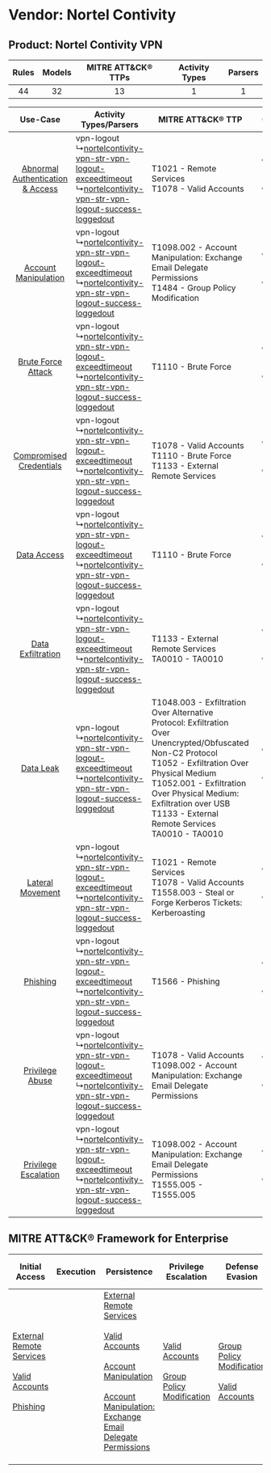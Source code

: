 Vendor: Nortel Contivity
========================
Product: Nortel Contivity VPN
-----------------------------
| Rules | Models | MITRE ATT&CK® TTPs | Activity Types | Parsers |
|:-----:|:------:|:------------------:|:--------------:|:-------:|
|  44   |   32   |         13         |       1        |    1    |

|    Use-Case    | Activity Types/Parsers    | MITRE ATT&CK® TTP    | Content    |
|:----:| ---- | ---- | ---- |
| [Abnormal Authentication & Access](../../../UseCases/uc_abnormal_authentication_&_access.md) |  vpn-logout<br> ↳[nortelcontivity-vpn-str-vpn-logout-exceedtimeout](Ps/pC_nortelcontivityvpnstrvpnlogoutexceedtimeout.md)<br> ↳[nortelcontivity-vpn-str-vpn-logout-success-loggedout](Ps/pC_nortelcontivityvpnstrvpnlogoutsuccessloggedout.md)<br> | T1021 - Remote Services<br>T1078 - Valid Accounts<br>    | [<ul><li>13 Rules</li></ul><ul><li>2 Models</li></ul>](RM/r_m_nortel_contivity_nortel_contivity_vpn_Abnormal_Authentication_&_Access.md) |
|    [Account Manipulation](../../../UseCases/uc_account_manipulation.md)    |  vpn-logout<br> ↳[nortelcontivity-vpn-str-vpn-logout-exceedtimeout](Ps/pC_nortelcontivityvpnstrvpnlogoutexceedtimeout.md)<br> ↳[nortelcontivity-vpn-str-vpn-logout-success-loggedout](Ps/pC_nortelcontivityvpnstrvpnlogoutsuccessloggedout.md)<br> | T1098.002 - Account Manipulation: Exchange Email Delegate Permissions<br>T1484 - Group Policy Modification<br>    | [<ul><li>7 Rules</li></ul><ul><li>7 Models</li></ul>](RM/r_m_nortel_contivity_nortel_contivity_vpn_Account_Manipulation.md)    |
|    [Brute Force Attack](../../../UseCases/uc_brute_force_attack.md)    |  vpn-logout<br> ↳[nortelcontivity-vpn-str-vpn-logout-exceedtimeout](Ps/pC_nortelcontivityvpnstrvpnlogoutexceedtimeout.md)<br> ↳[nortelcontivity-vpn-str-vpn-logout-success-loggedout](Ps/pC_nortelcontivityvpnstrvpnlogoutsuccessloggedout.md)<br> | T1110 - Brute Force<br>    | [<ul><li>1 Rules</li></ul><ul><li>1 Models</li></ul>](RM/r_m_nortel_contivity_nortel_contivity_vpn_Brute_Force_Attack.md)    |
|          [Compromised Credentials](../../../UseCases/uc_compromised_credentials.md)          |  vpn-logout<br> ↳[nortelcontivity-vpn-str-vpn-logout-exceedtimeout](Ps/pC_nortelcontivityvpnstrvpnlogoutexceedtimeout.md)<br> ↳[nortelcontivity-vpn-str-vpn-logout-success-loggedout](Ps/pC_nortelcontivityvpnstrvpnlogoutsuccessloggedout.md)<br> | T1078 - Valid Accounts<br>T1110 - Brute Force<br>T1133 - External Remote Services<br>    | [<ul><li>12 Rules</li></ul><ul><li>4 Models</li></ul>](RM/r_m_nortel_contivity_nortel_contivity_vpn_Compromised_Credentials.md)          |
|    [Data Access](../../../UseCases/uc_data_access.md)    |  vpn-logout<br> ↳[nortelcontivity-vpn-str-vpn-logout-exceedtimeout](Ps/pC_nortelcontivityvpnstrvpnlogoutexceedtimeout.md)<br> ↳[nortelcontivity-vpn-str-vpn-logout-success-loggedout](Ps/pC_nortelcontivityvpnstrvpnlogoutsuccessloggedout.md)<br> | T1110 - Brute Force<br>    | [<ul><li>1 Rules</li></ul><ul><li>1 Models</li></ul>](RM/r_m_nortel_contivity_nortel_contivity_vpn_Data_Access.md)    |
|    [Data Exfiltration](../../../UseCases/uc_data_exfiltration.md)    |  vpn-logout<br> ↳[nortelcontivity-vpn-str-vpn-logout-exceedtimeout](Ps/pC_nortelcontivityvpnstrvpnlogoutexceedtimeout.md)<br> ↳[nortelcontivity-vpn-str-vpn-logout-success-loggedout](Ps/pC_nortelcontivityvpnstrvpnlogoutsuccessloggedout.md)<br> | T1133 - External Remote Services<br>TA0010 - TA0010<br>    | [<ul><li>4 Rules</li></ul><ul><li>4 Models</li></ul>](RM/r_m_nortel_contivity_nortel_contivity_vpn_Data_Exfiltration.md)    |
|    [Data Leak](../../../UseCases/uc_data_leak.md)    |  vpn-logout<br> ↳[nortelcontivity-vpn-str-vpn-logout-exceedtimeout](Ps/pC_nortelcontivityvpnstrvpnlogoutexceedtimeout.md)<br> ↳[nortelcontivity-vpn-str-vpn-logout-success-loggedout](Ps/pC_nortelcontivityvpnstrvpnlogoutsuccessloggedout.md)<br> | T1048.003 - Exfiltration Over Alternative Protocol: Exfiltration Over Unencrypted/Obfuscated Non-C2 Protocol<br>T1052 - Exfiltration Over Physical Medium<br>T1052.001 - Exfiltration Over Physical Medium: Exfiltration over USB<br>T1133 - External Remote Services<br>TA0010 - TA0010<br> | [<ul><li>11 Rules</li></ul><ul><li>11 Models</li></ul>](RM/r_m_nortel_contivity_nortel_contivity_vpn_Data_Leak.md)    |
|    [Lateral Movement](../../../UseCases/uc_lateral_movement.md)    |  vpn-logout<br> ↳[nortelcontivity-vpn-str-vpn-logout-exceedtimeout](Ps/pC_nortelcontivityvpnstrvpnlogoutexceedtimeout.md)<br> ↳[nortelcontivity-vpn-str-vpn-logout-success-loggedout](Ps/pC_nortelcontivityvpnstrvpnlogoutsuccessloggedout.md)<br> | T1021 - Remote Services<br>T1078 - Valid Accounts<br>T1558.003 - Steal or Forge Kerberos Tickets: Kerberoasting<br>    | [<ul><li>7 Rules</li></ul><ul><li>3 Models</li></ul>](RM/r_m_nortel_contivity_nortel_contivity_vpn_Lateral_Movement.md)    |
|    [Phishing](../../../UseCases/uc_phishing.md)    |  vpn-logout<br> ↳[nortelcontivity-vpn-str-vpn-logout-exceedtimeout](Ps/pC_nortelcontivityvpnstrvpnlogoutexceedtimeout.md)<br> ↳[nortelcontivity-vpn-str-vpn-logout-success-loggedout](Ps/pC_nortelcontivityvpnstrvpnlogoutsuccessloggedout.md)<br> | T1566 - Phishing<br>    | [<ul><li>2 Rules</li></ul><ul><li>2 Models</li></ul>](RM/r_m_nortel_contivity_nortel_contivity_vpn_Phishing.md)    |
|    [Privilege Abuse](../../../UseCases/uc_privilege_abuse.md)    |  vpn-logout<br> ↳[nortelcontivity-vpn-str-vpn-logout-exceedtimeout](Ps/pC_nortelcontivityvpnstrvpnlogoutexceedtimeout.md)<br> ↳[nortelcontivity-vpn-str-vpn-logout-success-loggedout](Ps/pC_nortelcontivityvpnstrvpnlogoutsuccessloggedout.md)<br> | T1078 - Valid Accounts<br>T1098.002 - Account Manipulation: Exchange Email Delegate Permissions<br>    | [<ul><li>2 Rules</li></ul><ul><li>2 Models</li></ul>](RM/r_m_nortel_contivity_nortel_contivity_vpn_Privilege_Abuse.md)    |
|    [Privilege Escalation](../../../UseCases/uc_privilege_escalation.md)    |  vpn-logout<br> ↳[nortelcontivity-vpn-str-vpn-logout-exceedtimeout](Ps/pC_nortelcontivityvpnstrvpnlogoutexceedtimeout.md)<br> ↳[nortelcontivity-vpn-str-vpn-logout-success-loggedout](Ps/pC_nortelcontivityvpnstrvpnlogoutsuccessloggedout.md)<br> | T1098.002 - Account Manipulation: Exchange Email Delegate Permissions<br>T1555.005 - T1555.005<br>    | [<ul><li>5 Rules</li></ul><ul><li>5 Models</li></ul>](RM/r_m_nortel_contivity_nortel_contivity_vpn_Privilege_Escalation.md)    |

MITRE ATT&CK® Framework for Enterprise
--------------------------------------
| Initial Access                                                                                                                                                                                                | Execution | Persistence                                                                                                                                                                                                                                                                                                                                 | Privilege Escalation                                                                                                                              | Defense Evasion                                                                                                                                   | Credential Access                                                                                                                                                                                                                                                                                                                                | Discovery | Lateral Movement                                                     | Collection | Command and Control | Exfiltration                                                                                                                                                                                                                                                                                                                                                                                                                                                | Impact |
| ------------------------------------------------------------------------------------------------------------------------------------------------------------------------------------------------------------- | --------- | ------------------------------------------------------------------------------------------------------------------------------------------------------------------------------------------------------------------------------------------------------------------------------------------------------------------------------------------- | ------------------------------------------------------------------------------------------------------------------------------------------------- | ------------------------------------------------------------------------------------------------------------------------------------------------- | ------------------------------------------------------------------------------------------------------------------------------------------------------------------------------------------------------------------------------------------------------------------------------------------------------------------------------------------------ | --------- | -------------------------------------------------------------------- | ---------- | ------------------- | ----------------------------------------------------------------------------------------------------------------------------------------------------------------------------------------------------------------------------------------------------------------------------------------------------------------------------------------------------------------------------------------------------------------------------------------------------------- | ------ |
| [External Remote Services](https://attack.mitre.org/techniques/T1133)<br><br>[Valid Accounts](https://attack.mitre.org/techniques/T1078)<br><br>[Phishing](https://attack.mitre.org/techniques/T1566)<br><br> |           | [External Remote Services](https://attack.mitre.org/techniques/T1133)<br><br>[Valid Accounts](https://attack.mitre.org/techniques/T1078)<br><br>[Account Manipulation](https://attack.mitre.org/techniques/T1098)<br><br>[Account Manipulation: Exchange Email Delegate Permissions](https://attack.mitre.org/techniques/T1098/002)<br><br> | [Valid Accounts](https://attack.mitre.org/techniques/T1078)<br><br>[Group Policy Modification](https://attack.mitre.org/techniques/T1484)<br><br> | [Group Policy Modification](https://attack.mitre.org/techniques/T1484)<br><br>[Valid Accounts](https://attack.mitre.org/techniques/T1078)<br><br> | [Brute Force](https://attack.mitre.org/techniques/T1110)<br><br>[Steal or Forge Kerberos Tickets](https://attack.mitre.org/techniques/T1558)<br><br>[Credentials from Password Stores](https://attack.mitre.org/techniques/T1555)<br><br>[Steal or Forge Kerberos Tickets: Kerberoasting](https://attack.mitre.org/techniques/T1558/003)<br><br> |           | [Remote Services](https://attack.mitre.org/techniques/T1021)<br><br> |            |                     | [Exfiltration Over Alternative Protocol](https://attack.mitre.org/techniques/T1048)<br><br>[Exfiltration Over Alternative Protocol: Exfiltration Over Unencrypted/Obfuscated Non-C2 Protocol](https://attack.mitre.org/techniques/T1048/003)<br><br>[Exfiltration Over Physical Medium: Exfiltration over USB](https://attack.mitre.org/techniques/T1052/001)<br><br>[Exfiltration Over Physical Medium](https://attack.mitre.org/techniques/T1052)<br><br> |        |